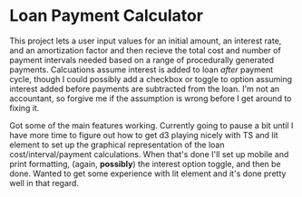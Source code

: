 # Loan Payment Calculator
This project lets a user input values for an initial amount, an interest rate, and an amortization factor and then recieve the total cost and number of payment intervals needed based on a range of procedurally generated payments. Calcuations assume interest is added to loan _after_ payment cycle, though I could possibly add a checkbox or toggle to option assuming interest added before payments are subtracted from the loan. I'm not an accountant, so forgive me if the assumption is wrong before I get around to fixing it.

Got some of the main features working. Currently going to pause a bit until I have more time to figure out how to get d3 playing nicely with TS and lit element to set up the graphical representation of the loan cost/interval/payment calculations. When that's done I'll set up mobile and print formatting, (again, __possibly__) the interest option toggle, and then be done. Wanted to get some experience with lit element and it's done pretty well in that regard.